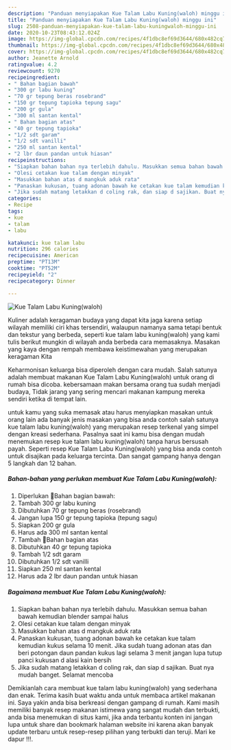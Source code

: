 ```yaml
---
description: "Panduan menyiapakan Kue Talam Labu Kuning(waloh) minggu ini"
title: "Panduan menyiapakan Kue Talam Labu Kuning(waloh) minggu ini"
slug: 2508-panduan-menyiapakan-kue-talam-labu-kuningwaloh-minggu-ini
date: 2020-10-23T08:43:12.024Z
image: https://img-global.cpcdn.com/recipes/4f1dbc8ef69d3644/680x482cq70/kue-talam-labu-kuningwaloh-foto-resep-utama.jpg
thumbnail: https://img-global.cpcdn.com/recipes/4f1dbc8ef69d3644/680x482cq70/kue-talam-labu-kuningwaloh-foto-resep-utama.jpg
cover: https://img-global.cpcdn.com/recipes/4f1dbc8ef69d3644/680x482cq70/kue-talam-labu-kuningwaloh-foto-resep-utama.jpg
author: Jeanette Arnold
ratingvalue: 4.2
reviewcount: 9270
recipeingredient:
- " Bahan bagian bawah"
- "300 gr labu kuning"
- "70 gr tepung beras rosebrand"
- "150 gr tepung tapioka tepung sagu"
- "200 gr gula"
- "300 ml santan kental"
- " Bahan bagian atas"
- "40 gr tepung tapioka"
- "1/2 sdt garam"
- "1/2 sdt vanilli"
- "250 ml santan kental"
- "2 lbr daun pandan untuk hiasan"
recipeinstructions:
- "Siapkan bahan bahan nya terlebih dahulu. Masukkan semua bahan bawah kemudian blender sampai halus"
- "Olesi cetakan kue talam dengan minyak"
- "Masukkan bahan atas d mangkuk aduk rata"
- "Panaskan kukusan, tuang adonan bawah ke cetakan kue talam kemudian kukus selama 10 menit. Jika sudah tuang adonan atas dan beri potongan daun pandan kukus lagi selama 3 menit jangan lupa tutup panci kukusan d alasi kain bersih"
- "Jika sudah matang letakkan d coling rak, dan siap d sajikan. Buat nya mudah banget. Selamat mencoba"
categories:
- Recipe
tags:
- kue
- talam
- labu

katakunci: kue talam labu 
nutrition: 296 calories
recipecuisine: American
preptime: "PT13M"
cooktime: "PT52M"
recipeyield: "2"
recipecategory: Dinner

---
```



![Kue Talam Labu Kuning(waloh)](https://img-global.cpcdn.com/recipes/4f1dbc8ef69d3644/680x482cq70/kue-talam-labu-kuningwaloh-foto-resep-utama.jpg)

Kuliner adalah keragaman budaya yang dapat kita jaga karena setiap wilayah memiliki ciri khas tersendiri, walaupun namanya sama tetapi bentuk dan tekstur yang berbeda, seperti kue talam labu kuning(waloh) yang kami tulis berikut mungkin di wilayah anda berbeda cara memasaknya. Masakan yang kaya dengan rempah membawa keistimewahan yang merupakan keragaman Kita

Keharmonisan keluarga bisa diperoleh dengan cara mudah. Salah satunya adalah membuat makanan Kue Talam Labu Kuning(waloh) untuk orang di rumah bisa dicoba. kebersamaan makan bersama orang tua sudah menjadi budaya, Tidak jarang yang sering mencari makanan kampung mereka sendiri ketika di tempat lain.



untuk kamu yang suka memasak atau harus menyiapkan masakan untuk orang lain ada banyak jenis masakan yang bisa anda contoh salah satunya kue talam labu kuning(waloh) yang merupakan resep terkenal yang simpel dengan kreasi sederhana. Pasalnya saat ini kamu bisa dengan mudah menemukan resep kue talam labu kuning(waloh) tanpa harus bersusah payah.
Seperti resep Kue Talam Labu Kuning(waloh) yang bisa anda contoh untuk disajikan pada keluarga tercinta. Dan sangat gampang hanya dengan 5 langkah dan 12 bahan.


<!--inarticleads1-->

##### Bahan-bahan yang perlukan membuat Kue Talam Labu Kuning(waloh):

1. Diperlukan  🌺Bahan bagian bawah:
1. Tambah 300 gr labu kuning
1. Dibutuhkan 70 gr tepung beras (rosebrand)
1. Jangan lupa 150 gr tepung tapioka (tepung sagu)
1. Siapkan 200 gr gula
1. Harus ada 300 ml santan kental
1. Tambah  🌺Bahan bagian atas
1. Dibutuhkan 40 gr tepung tapioka
1. Tambah 1/2 sdt garam
1. Dibutuhkan 1/2 sdt vanilli
1. Siapkan 250 ml santan kental
1. Harus ada 2 lbr daun pandan untuk hiasan




<!--inarticleads2-->

##### Bagaimana membuat  Kue Talam Labu Kuning(waloh):

1. Siapkan bahan bahan nya terlebih dahulu. Masukkan semua bahan bawah kemudian blender sampai halus
1. Olesi cetakan kue talam dengan minyak
1. Masukkan bahan atas d mangkuk aduk rata
1. Panaskan kukusan, tuang adonan bawah ke cetakan kue talam kemudian kukus selama 10 menit. Jika sudah tuang adonan atas dan beri potongan daun pandan kukus lagi selama 3 menit jangan lupa tutup panci kukusan d alasi kain bersih
1. Jika sudah matang letakkan d coling rak, dan siap d sajikan. Buat nya mudah banget. Selamat mencoba




Demikianlah cara membuat kue talam labu kuning(waloh) yang sederhana dan enak. Terima kasih buat waktu anda untuk membaca artikel makanan ini. Saya yakin anda bisa berkreasi dengan gampang di rumah. Kami masih memiliki banyak resep makanan istimewa yang sangat mudah dan terbukti, anda bisa menemukan di situs kami, jika anda terbantu konten ini jangan lupa untuk share dan bookmark halaman website ini karena akan banyak update terbaru untuk resep-resep pilihan yang terbukti dan teruji. Mari ke dapur !!!. 

